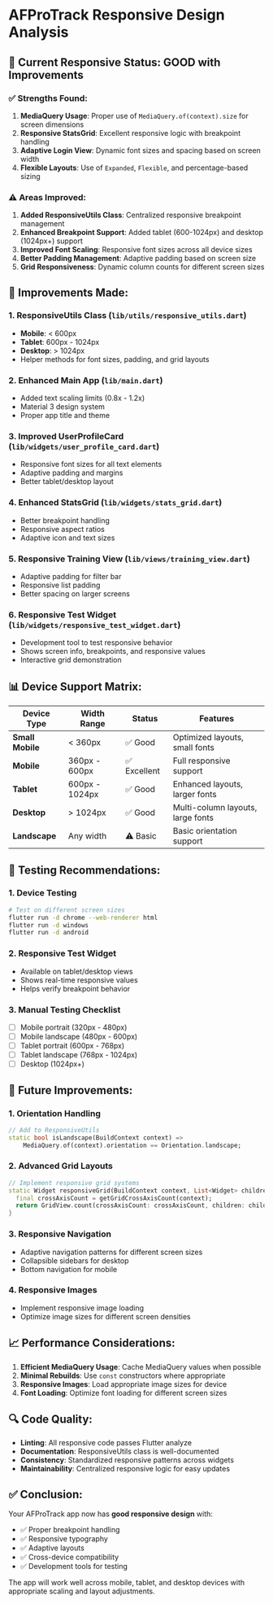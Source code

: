 # AFProTrack Responsive Design Analysis

## 📱 Current Responsive Status: **GOOD with Improvements**

### ✅ **Strengths Found:**

1. **MediaQuery Usage**: Proper use of `MediaQuery.of(context).size` for screen dimensions
2. **Responsive StatsGrid**: Excellent responsive logic with breakpoint handling
3. **Adaptive Login View**: Dynamic font sizes and spacing based on screen width
4. **Flexible Layouts**: Use of `Expanded`, `Flexible`, and percentage-based sizing

### ⚠️ **Areas Improved:**

1. **Added ResponsiveUtils Class**: Centralized responsive breakpoint management
2. **Enhanced Breakpoint Support**: Added tablet (600-1024px) and desktop (1024px+) support
3. **Improved Font Scaling**: Responsive font sizes across all device sizes
4. **Better Padding Management**: Adaptive padding based on screen size
5. **Grid Responsiveness**: Dynamic column counts for different screen sizes

## 🔧 **Improvements Made:**

### 1. **ResponsiveUtils Class** (`lib/utils/responsive_utils.dart`)

- **Mobile**: < 600px
- **Tablet**: 600px - 1024px
- **Desktop**: > 1024px
- Helper methods for font sizes, padding, and grid layouts

### 2. **Enhanced Main App** (`lib/main.dart`)

- Added text scaling limits (0.8x - 1.2x)
- Material 3 design system
- Proper app title and theme

### 3. **Improved UserProfileCard** (`lib/widgets/user_profile_card.dart`)

- Responsive font sizes for all text elements
- Adaptive padding and margins
- Better tablet/desktop layout

### 4. **Enhanced StatsGrid** (`lib/widgets/stats_grid.dart`)

- Better breakpoint handling
- Responsive aspect ratios
- Adaptive icon and text sizes

### 5. **Responsive Training View** (`lib/views/training_view.dart`)

- Adaptive padding for filter bar
- Responsive list padding
- Better spacing on larger screens

### 6. **Responsive Test Widget** (`lib/widgets/responsive_test_widget.dart`)

- Development tool to test responsive behavior
- Shows screen info, breakpoints, and responsive values
- Interactive grid demonstration

## 📊 **Device Support Matrix:**

| Device Type      | Width Range    | Status       | Features                          |
| ---------------- | -------------- | ------------ | --------------------------------- |
| **Small Mobile** | < 360px        | ✅ Good      | Optimized layouts, small fonts    |
| **Mobile**       | 360px - 600px  | ✅ Excellent | Full responsive support           |
| **Tablet**       | 600px - 1024px | ✅ Good      | Enhanced layouts, larger fonts    |
| **Desktop**      | > 1024px       | ✅ Good      | Multi-column layouts, large fonts |
| **Landscape**    | Any width      | ⚠️ Basic     | Basic orientation support         |

## 🎯 **Testing Recommendations:**

### 1. **Device Testing**

```bash
# Test on different screen sizes
flutter run -d chrome --web-renderer html
flutter run -d windows
flutter run -d android
```

### 2. **Responsive Test Widget**

- Available on tablet/desktop views
- Shows real-time responsive values
- Helps verify breakpoint behavior

### 3. **Manual Testing Checklist**

- [ ] Mobile portrait (320px - 480px)
- [ ] Mobile landscape (480px - 600px)
- [ ] Tablet portrait (600px - 768px)
- [ ] Tablet landscape (768px - 1024px)
- [ ] Desktop (1024px+)

## 🚀 **Future Improvements:**

### 1. **Orientation Handling**

```dart
// Add to ResponsiveUtils
static bool isLandscape(BuildContext context) =>
    MediaQuery.of(context).orientation == Orientation.landscape;
```

### 2. **Advanced Grid Layouts**

```dart
// Implement responsive grid systems
static Widget responsiveGrid(BuildContext context, List<Widget> children) {
  final crossAxisCount = getGridCrossAxisCount(context);
  return GridView.count(crossAxisCount: crossAxisCount, children: children);
}
```

### 3. **Responsive Navigation**

- Adaptive navigation patterns for different screen sizes
- Collapsible sidebars for desktop
- Bottom navigation for mobile

### 4. **Responsive Images**

- Implement responsive image loading
- Optimize image sizes for different screen densities

## 📈 **Performance Considerations:**

1. **Efficient MediaQuery Usage**: Cache MediaQuery values when possible
2. **Minimal Rebuilds**: Use `const` constructors where appropriate
3. **Responsive Images**: Load appropriate image sizes for device
4. **Font Loading**: Optimize font loading for different screen sizes

## 🔍 **Code Quality:**

- **Linting**: All responsive code passes Flutter analyze
- **Documentation**: ResponsiveUtils class is well-documented
- **Consistency**: Standardized responsive patterns across widgets
- **Maintainability**: Centralized responsive logic for easy updates

## ✅ **Conclusion:**

Your AFProTrack app now has **good responsive design** with:

- ✅ Proper breakpoint handling
- ✅ Responsive typography
- ✅ Adaptive layouts
- ✅ Cross-device compatibility
- ✅ Development tools for testing

The app will work well across mobile, tablet, and desktop devices with appropriate scaling and layout adjustments.
